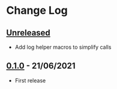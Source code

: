 # Change Log

## [Unreleased]

* Add log helper macros to simplify calls

## [0.1.0] - **21/06/2021**

* First release


[Unreleased]: https://github.com/lucas-miranda/tree_decorator/compare/v0.1.0...HEAD
[0.1.0]: https://github.com/lucas-miranda/tree_decorator/compare/08787f7...v0.1.0
